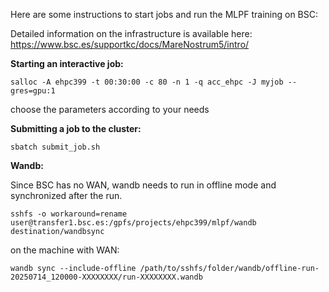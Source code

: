 Here are some instructions to start jobs and run the MLPF training on BSC:

Detailed information on the infrastructure is available here: 
https://www.bsc.es/supportkc/docs/MareNostrum5/intro/  

**Starting an interactive job:**

`salloc -A ehpc399 -t 00:30:00 -c 80 -n 1 -q acc_ehpc -J myjob --gres=gpu:1`

choose the parameters according to your needs

**Submitting a job to the cluster:**

`sbatch submit_job.sh`

**Wandb:**

Since BSC has no WAN, wandb needs to run in offline mode and synchronized after the run.

`sshfs -o workaround=rename user@transfer1.bsc.es:/gpfs/projects/ehpc399/mlpf/wandb destination/wandbsync`

on the machine with WAN:

`wandb sync --include-offline /path/to/sshfs/folder/wandb/offline-run-20250714_120000-XXXXXXXX/run-XXXXXXXX.wandb`

